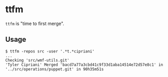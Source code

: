 ttfm
====

`ttfm` is "time to first merge".

## Usage

    $ ttfm -repos src -user '.*t.*cipriani'
    ...
    Checking 'src/wmf-utils.git'
    'Tyler Cipriani' Merged 'bacd7a77a3cbd41c9f33d1aba14514e72d57e8c1' in '../src/operations/puppet.git' in 90h35m51s
